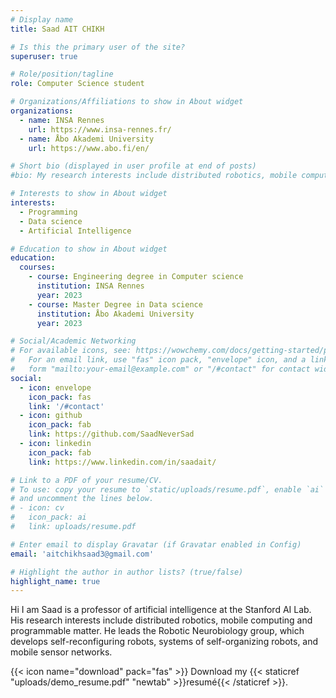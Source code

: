 ```yaml
---
# Display name
title: Saad AIT CHIKH

# Is this the primary user of the site?
superuser: true

# Role/position/tagline
role: Computer Science student

# Organizations/Affiliations to show in About widget
organizations:
  - name: INSA Rennes
    url: https://www.insa-rennes.fr/
  - name: Åbo Akademi University
    url: https://www.abo.fi/en/

# Short bio (displayed in user profile at end of posts)
#bio: My research interests include distributed robotics, mobile computing and programmable matter.

# Interests to show in About widget
interests:
  - Programming
  - Data science
  - Artificial Intelligence

# Education to show in About widget
education:
  courses:
    - course: Engineering degree in Computer science
      institution: INSA Rennes
      year: 2023
    - course: Master Degree in Data science
      institution: Åbo Akademi University
      year: 2023

# Social/Academic Networking
# For available icons, see: https://wowchemy.com/docs/getting-started/page-builder/#icons
#   For an email link, use "fas" icon pack, "envelope" icon, and a link in the
#   form "mailto:your-email@example.com" or "/#contact" for contact widget.
social:
  - icon: envelope
    icon_pack: fas
    link: '/#contact'
  - icon: github
    icon_pack: fab
    link: https://github.com/SaadNeverSad
  - icon: linkedin
    icon_pack: fab
    link: https://www.linkedin.com/in/saadait/

# Link to a PDF of your resume/CV.
# To use: copy your resume to `static/uploads/resume.pdf`, enable `ai` icons in `params.toml`,
# and uncomment the lines below.
# - icon: cv
#   icon_pack: ai
#   link: uploads/resume.pdf

# Enter email to display Gravatar (if Gravatar enabled in Config)
email: 'aitchikhsaad3@gmail.com'

# Highlight the author in author lists? (true/false)
highlight_name: true
---
```


Hi I am Saad is a professor of artificial intelligence at the Stanford AI Lab. His research interests include distributed robotics, mobile computing and programmable matter. He leads the Robotic Neurobiology group, which develops self-reconfiguring robots, systems of self-organizing robots, and mobile sensor networks.


{{< icon name="download" pack="fas" >}} Download my {{< staticref "uploads/demo_resume.pdf" "newtab" >}}resumé{{< /staticref >}}.
